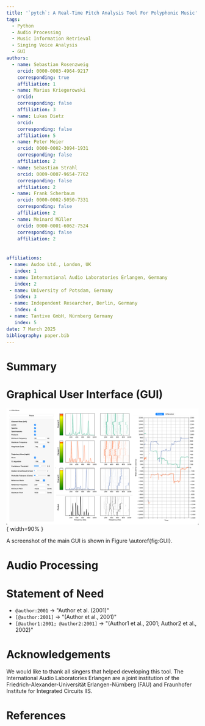 ```yaml
---
title: '`pytch`: A Real-Time Pitch Analysis Tool For Polyphonic Music'
tags:
  - Python
  - Audio Processing
  - Music Information Retrieval
  - Singing Voice Analysis
  - GUI
authors:
  - name: Sebastian Rosenzweig
    orcid: 0000-0003-4964-9217
    corresponding: true
    affiliation: 1
  - name: Marius Kriegerowski
    orcid:
    corresponding: false
    affiliation: 3
  - name: Lukas Dietz
    orcid:
    corresponding: false
    affiliation: 5
  - name: Peter Meier
    orcid: 0000-0002-3094-1931
    corresponding: false
    affiliation: 2
  - name: Sebastian Strahl
    orcid: 0009-0007-9654-7762
    corresponding: false
    affiliation: 2
  - name: Frank Scherbaum
    orcid: 0000-0002-5050-7331
    corresponding: false
    affiliation: 2
  - name: Meinard Müller
    orcid: 0000-0001-6062-7524
    corresponding: false
    affiliation: 2


affiliations:
 - name: Audoo Ltd., London, UK
   index: 1
 - name: International Audio Laboratories Erlangen, Germany
   index: 2
 - name: University of Potsdam, Germany
   index: 3
 - name: Independent Researcher, Berlin, Germany
   index: 4
 - name: Tantive GmbH, Nürnberg Germany
   index: 5
date: 7 March 2025
bibliography: paper.bib
---
```


# Summary

# Graphical User Interface (GUI)
![`pytch` GUI.\label{fig:GUI}](pictures/screenshot.png){ width=90% }

A screenshot of the main GUI is shown in Figure \autoref{fig:GUI}.

# Audio Processing

# Statement of Need

- `@author:2001`  ->  "Author et al. (2001)"
- `[@author:2001]` -> "(Author et al., 2001)"
- `[@author1:2001; @author2:2001]` -> "(Author1 et al., 2001; Author2 et al., 2002)"

# Acknowledgements

We would like to thank all singers that helped developing this tool. The International Audio Laboratories Erlangen are a joint institution of the Friedrich-Alexander-Universität Erlangen-Nürnberg (FAU) and Fraunhofer Institute for Integrated Circuits IIS.

# References
